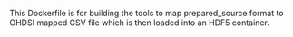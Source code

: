 This Dockerfile is for building the tools to map prepared_source format to OHDSI mapped CSV file
which is then loaded into an HDF5 container.
